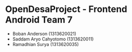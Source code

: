 # OpenDesaProject - Frontend Android Team 7

* Boban Anderson (1313620021)
* Saddam Aryo Cahyotomo (1313620011)
* Ramadhian Surya (1313620035)
